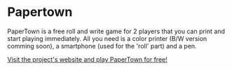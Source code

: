 # Papertown
PaperTown is a free roll and write game for 2 players that you can print and start playing immediately. All you need is a color printer (B/W version comming soon), a smartphone (used for the 'roll' part) and a pen. 

[Visit the project's website and play PaperTown for free!](https://severinaklingler.github.io/papertown/)
